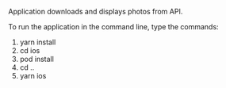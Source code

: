 Application downloads and displays photos from API.

To run the application in the command line, type the commands:

1. yarn install
2. cd ios
3. pod install
4. cd ..
5. yarn ios
